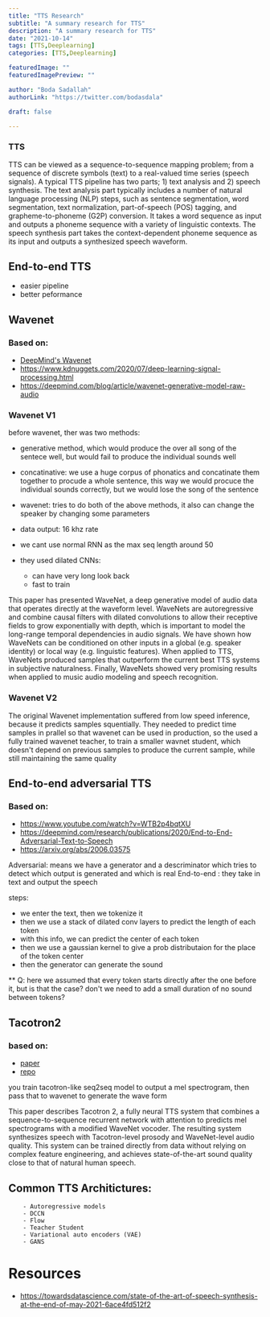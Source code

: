 ```yaml
--- 
title: "TTS Research"
subtitle: "A summary research for TTS"
description: "A summary research for TTS"
date: "2021-10-14"
tags: [TTS,Deeplearning]
categories: [TTS,Deeplearning]

featuredImage: ""
featuredImagePreview: ""

author: "Boda Sadallah"
authorLink: "https://twitter.com/bodasdala"

draft: false

---
```




### TTS

TTS can be viewed as a sequence-to-sequence mapping problem; from a sequence of discrete symbols
(text) to a real-valued time series (speech signals). A typical TTS pipeline has two parts; 1)
text analysis and 2) speech synthesis. The text analysis part typically includes a number of natural
language processing (NLP) steps, such as sentence segmentation, word segmentation, text normalization,
part-of-speech (POS) tagging, and grapheme-to-phoneme (G2P) conversion. It takes a word
sequence as input and outputs a phoneme sequence with a variety of linguistic contexts. The speech
synthesis part takes the context-dependent phoneme sequence as its input and outputs a synthesized
speech waveform.

## End-to-end TTS

- easier pipeline
- better peformance 


## Wavenet

### Based on: 
 - [DeepMind's Wavenet](https://www.youtube.com/watch?v=YyUXG-BfDbE)
 - https://www.kdnuggets.com/2020/07/deep-learning-signal-processing.html
 - https://deepmind.com/blog/article/wavenet-generative-model-raw-audio
 
### Wavenet V1

 before wavenet, ther was two methods:
   - generative method, which would produce the over all song of the sentece well, but would fail to produce the individual sounds well
   - concatinative: we use a huge corpus of phonatics and concatinate them together to procude a whole sentence, this way we would procuce the individual sounds correctly, but we would lose the song of the sentence 
   
   - wavenet: tries to do both of the above methods, it also can change the speaker by changing some parameters
   
   - data output:   16 khz rate
   - we  cant use normal RNN as the max seq length around 50 
   
   - they used dilated CNNs:
       - can have very long look back
       - fast to train
       
       
This paper has presented WaveNet, a deep generative model of audio data that operates directly at
the waveform level. WaveNets are autoregressive and combine causal filters with dilated convolutions
to allow their receptive fields to grow exponentially with depth, which is important to model
the long-range temporal dependencies in audio signals. We have shown how WaveNets can be conditioned
on other inputs in a global (e.g. speaker identity) or local way (e.g. linguistic features).
When applied to TTS, WaveNets produced samples that outperform the current best TTS systems
in subjective naturalness. Finally, WaveNets showed very promising results when applied to music
audio modeling and speech recognition.
   
### Wavenet V2

The original Wavenet implementation suffered from low speed inference, because it predicts samples squentially.
They needed to predict time samples in prallel so that wavenet can be used in production, so the used a fully trained wavenet teacher, to train a smaller wavnet student, which doesn't depend on previous samples to produce the current sample, while still maintaining the same quality 
   


## End-to-end adversarial TTS 

### Based on:
- https://www.youtube.com/watch?v=WTB2p4bqtXU
- https://deepmind.com/research/publications/2020/End-to-End-Adversarial-Text-to-Speech
- https://arxiv.org/abs/2006.03575

Adversarial: means we have a generator and a descriminator which tries to detect which output is generated and which is real 
End-to-end : they take in text and output the speech 


steps:
- we enter the text, then we tokenize it 
- then we use a stack of dilated conv layers to predict the length of each token
- with this info, we can predict the center of each token 
- then we use a gaussian kernel to give a prob distributaion for the place of the token center
- then the generator can generate the sound 

** Q: here we assumed that every token starts directly after the one before it, but is that the case? don't we need to add a small duration of no sound between tokens? 


## Tacotron2 

### based on:
- [paper](https://arxiv.org/pdf/1712.05884v2.pdf)
- [repo](https://github.com/NVIDIA/tacotron2)

you train tacotron-like seq2seq model to output a mel spectrogram, then pass that to wavenet to generate the wave form 

This paper describes Tacotron 2, a fully neural TTS system that
combines a sequence-to-sequence recurrent network with attention to
predicts mel spectrograms with a modified WaveNet vocoder. The
resulting system synthesizes speech with Tacotron-level prosody and
WaveNet-level audio quality. This system can be trained directly from
data without relying on complex feature engineering, and achieves
state-of-the-art sound quality close to that of natural human speech.

## Common TTS Architictures:
        - Autoregressive models 
        - DCCN
        - Flow 
        - Teacher Student 
        - Variational auto encoders (VAE) 
        - GANS 
        

# Resources 

- https://towardsdatascience.com/state-of-the-art-of-speech-synthesis-at-the-end-of-may-2021-6ace4fd512f2



```python

```
